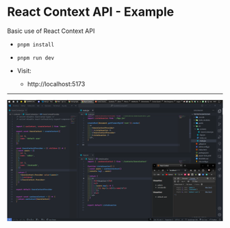 # React Context API - Example

Basic use of React Context API


- ```pnpm install```

- ```pnpm run dev```

- Visit:
  - http://localhost:5173

---


![alt text](screenshot.png)
